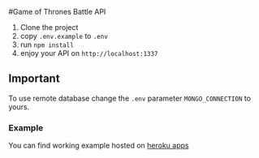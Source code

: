 #Game of Thrones Battle API

1) Clone the project
2) copy `.env.example` to `.env`
2) run `npm install`
3) enjoy your API on `http://localhost:1337`

## Important
To use remote database change the `.env` parameter `MONGO_CONNECTION` to yours.

### Example
You can find working example hosted on [heroku apps](http://google.lt)